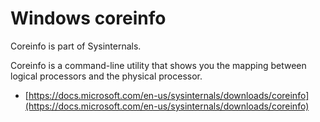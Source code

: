 # Windows coreinfo

Coreinfo is part of Sysinternals.

Coreinfo is a command-line utility that shows you the mapping between logical processors and the physical processor.

* [https://docs.microsoft.com/en-us/sysinternals/downloads/coreinfo](https://docs.microsoft.com/en-us/sysinternals/downloads/coreinfo)

